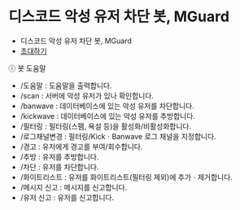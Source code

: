# 디스코드 악성 유저 차단 봇, MGuard

- 디스코드 악성 유저 차단 봇, MGuard
- [초대하기]()

ⓘ 봇 도움말 

- /도움말 : 도움말을 출력합니다.
- /scan : 서버에 악성 유저가 있나 확인합니다.
- /banwave : 데이터베이스에 있는 악성 유저를 차단합니다.
- /kickwave : 데이터베이스에 있는 악성 유저를 추방합니다.
- /필터링 : 필터링(스팸, 욕설 등)을 활성화/비활성화합니다.
- /로그채널변경 : 필터링/KickㆍBanwave 로그 채널을 지정합니다.
- /경고 : 유저에게 경고를 부여/회수합니다.
- /추방 : 유저를 추방합니다.
- /차단 : 유저를 차단합니다.
- /화이트리스트 : 유저를 화이트리스트(필터링 제외)에 추가ㆍ제거합니다.
- /메시지 신고 : 메시지를 신고합니다.
- /유저 신고 : 유저를 신고합니다.
